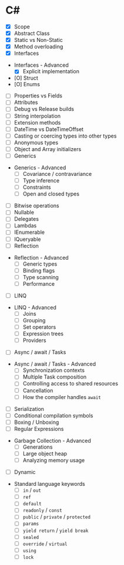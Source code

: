 # C#

- [x] Scope
- [x] Abstract Class
- [x] Static vs Non-Static
- [x] Method overloading
- [x] Interfaces
- Interfaces - Advanced
  - [x] Explicit implementation
- [O] Struct
- [O] Enums
- [ ] Properties vs Fields
- [ ] Attributes
- [ ] Debug vs Release builds
- [ ] String interpolation
- [ ] Extension methods
- [ ] DateTime vs DateTimeOffset
- [ ] Casting or coercing types into other types
- [ ] Anonymous types
- [ ] Object and Array initializers
- [ ] Generics
- Generics - Advanced
  - [ ] Covariance / contravariance
  - [ ] Type inference
  - [ ] Constraints
  - [ ] Open and closed types
- [ ] Bitwise operations
- [ ] Nullable
- [ ] Delegates
- [ ] Lambdas
- [ ] IEnumerable
- [ ] IQueryable
- [ ] Reflection
- Reflection - Advanced
  - [ ] Generic types
  - [ ] Binding flags
  - [ ] Type scanning
  - [ ] Performance
- [ ] LINQ
- LINQ - Advanced
  - [ ] Joins
  - [ ] Grouping
  - [ ] Set operators
  - [ ] Expression trees
  - [ ] Providers
- [ ] Async / await / Tasks
- Async / await / Tasks - Advanced
  - [ ] Synchronization contexts
  - [ ] Multiple Task composition
  - [ ] Controlling access to shared resources
  - [ ] Cancellation
  - [ ] How the compiler handles `await`
- [ ] Serialization
- [ ] Conditional compilation symbols
- [ ] Boxing / Unboxing
- [ ] Regular Expressions
- Garbage Collection - Advanced
  - [ ] Generations
  - [ ] Large object heap
  - [ ] Analyzing memory usage
- [ ] Dynamic
- Standard language keywords
  - [ ] `in` / `out`
  - [ ] `ref`
  - [ ] `default`
  - [ ] `readonly` / `const`
  - [ ] `public` / `private` / `protected`
  - [ ] `params`
  - [ ] `yield return` / `yield break`
  - [ ] `sealed`
  - [ ] `override` / `virtual`
  - [ ] `using`
  - [ ] `lock`
